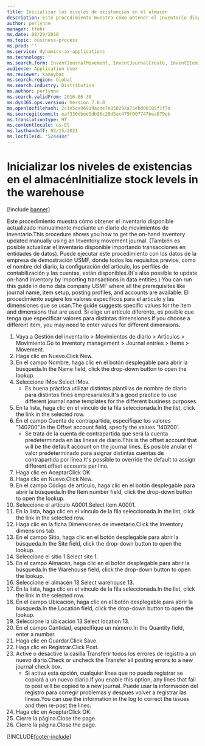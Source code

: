 ```yaml
---
title: Inicializar los niveles de existencias en el almacén
description: Este procedimiento muestra cómo obtener el inventario disponible actualizado manualmente mediante un diario de movimientos de inventario.
author: perlynne
manager: tfehr
ms.date: 08/29/2018
ms.topic: business-process
ms.prod: ''
ms.service: dynamics-ax-applications
ms.technology: ''
ms.search.form: InventJournalMovement, InventJournalCreate, InventItemIdLookupSimple, InventLocationIdLookup, WMSLocationIdLookup
audience: Application User
ms.reviewer: kamaybac
ms.search.region: Global
ms.search.industry: Distribution
ms.author: perlynne
ms.search.validFrom: 2016-06-30
ms.dyn365.ops.version: Version 7.0.0
ms.openlocfilehash: 2c1e5ca96919acde7e850292a73ebd00185f1f7a
ms.sourcegitcommit: eaf330dbee1db96c20d5ac479f007747bea079eb
ms.translationtype: HT
ms.contentlocale: es-ES
ms.lasthandoff: 02/15/2021
ms.locfileid: "5244484"
---
```

# <a name="initialize-stock-levels-in-the-warehouse"></a><span data-ttu-id="eb80b-103">Inicializar los niveles de existencias en el almacén</span><span class="sxs-lookup"><span data-stu-id="eb80b-103">Initialize stock levels in the warehouse</span></span>

[!include [banner](../../includes/banner.md)]

<span data-ttu-id="eb80b-104">Este procedimiento muestra cómo obtener el inventario disponible actualizado manualmente mediante un diario de movimientos de inventario.</span><span class="sxs-lookup"><span data-stu-id="eb80b-104">This procedure shows you how to get the on-hand inventory updated manually using an Inventory movement journal.</span></span> <span data-ttu-id="eb80b-105">(También es posible actualizar el inventario disponible importando transacciones en entidades de datos). Puede ejecutar este procedimiento con los datos de la empresa de demostración USMF, donde todos los requisitos previos, como el nombre del diario, la configuración del artículo, los perfiles de contabilización y las cuentas, están disponibles.</span><span class="sxs-lookup"><span data-stu-id="eb80b-105">(It's also possible to update on-hand inventory by importing transactions in data entities.) You can run this guide in demo data company USMF where all the prerequisites like journal name, item setup, posting profiles, and accounts are available.</span></span> <span data-ttu-id="eb80b-106">El procedimiento sugiere los valores específicos para el artículo y las dimensiones que se usan.</span><span class="sxs-lookup"><span data-stu-id="eb80b-106">The guide suggests specific values for the item and dimensions that are used.</span></span> <span data-ttu-id="eb80b-107">Si elige un artículo diferente, es posible que tenga que especificar valores para distintas dimensiones.</span><span class="sxs-lookup"><span data-stu-id="eb80b-107">If you choose a different item, you may need to enter values for different dimensions.</span></span>

1. <span data-ttu-id="eb80b-108">Vaya a Gestión del inventario > Movimientos de diario > Artículos > Movimiento.</span><span class="sxs-lookup"><span data-stu-id="eb80b-108">Go to Inventory management > Journal entries > Items > Movement.</span></span>
2. <span data-ttu-id="eb80b-109">Haga clic en Nuevo.</span><span class="sxs-lookup"><span data-stu-id="eb80b-109">Click New.</span></span>
3. <span data-ttu-id="eb80b-110">En el campo Nombre, haga clic en el botón desplegable para abrir la búsqueda.</span><span class="sxs-lookup"><span data-stu-id="eb80b-110">In the Name field, click the drop-down button to open the lookup.</span></span>
4. <span data-ttu-id="eb80b-111">Seleccione IMov.</span><span class="sxs-lookup"><span data-stu-id="eb80b-111">Select IMov.</span></span>
    * <span data-ttu-id="eb80b-112">Es buena práctica utilizar distintas plantillas de nombre de diario para distintos fines empresariales.</span><span class="sxs-lookup"><span data-stu-id="eb80b-112">It's a good practice to use different journal name templates for the different business purposes.</span></span>  
5. <span data-ttu-id="eb80b-113">En la lista, haga clic en el vínculo de la fila seleccionada.</span><span class="sxs-lookup"><span data-stu-id="eb80b-113">In the list, click the link in the selected row.</span></span>
6. <span data-ttu-id="eb80b-114">En el campo Cuenta de contrapartida, especifique los valores "140200".</span><span class="sxs-lookup"><span data-stu-id="eb80b-114">In the Offset account field, specify the values '140200'.</span></span>
    * <span data-ttu-id="eb80b-115">Se trata de la cuenta de contrapartida que será la cuenta predeterminada en las líneas de diario.</span><span class="sxs-lookup"><span data-stu-id="eb80b-115">This is the offset account that will be the default account on the journal lines.</span></span> <span data-ttu-id="eb80b-116">Es posible anular el valor predeterminado para asignar distintas cuentas de contrapartida por línea.</span><span class="sxs-lookup"><span data-stu-id="eb80b-116">It's possible to override the default to assign different offset accounts per line.</span></span>  
7. <span data-ttu-id="eb80b-117">Haga clic en Aceptar</span><span class="sxs-lookup"><span data-stu-id="eb80b-117">Click OK.</span></span>
8. <span data-ttu-id="eb80b-118">Haga clic en Nuevo.</span><span class="sxs-lookup"><span data-stu-id="eb80b-118">Click New.</span></span>
9. <span data-ttu-id="eb80b-119">En el campo Código de artículo, haga clic en el botón desplegable para abrir la búsqueda.</span><span class="sxs-lookup"><span data-stu-id="eb80b-119">In the Item number field, click the drop-down button to open the lookup.</span></span>
10. <span data-ttu-id="eb80b-120">Seleccione el artículo A0001.</span><span class="sxs-lookup"><span data-stu-id="eb80b-120">Select item A0001.</span></span>
11. <span data-ttu-id="eb80b-121">En la lista, haga clic en el vínculo de la fila seleccionada.</span><span class="sxs-lookup"><span data-stu-id="eb80b-121">In the list, click the link in the selected row.</span></span>
12. <span data-ttu-id="eb80b-122">Haga clic en la ficha Dimensiones de inventario.</span><span class="sxs-lookup"><span data-stu-id="eb80b-122">Click the Inventory dimensions tab.</span></span>
13. <span data-ttu-id="eb80b-123">En el campo Sitio, haga clic en el botón desplegable para abrir la búsqueda.</span><span class="sxs-lookup"><span data-stu-id="eb80b-123">In the Site field, click the drop-down button to open the lookup.</span></span>
14. <span data-ttu-id="eb80b-124">Seleccione el sitio 1.</span><span class="sxs-lookup"><span data-stu-id="eb80b-124">Select site 1.</span></span>
15. <span data-ttu-id="eb80b-125">En el campo Almacén, haga clic en el botón desplegable para abrir la búsqueda.</span><span class="sxs-lookup"><span data-stu-id="eb80b-125">In the Warehouse field, click the drop-down button to open the lookup.</span></span>
16. <span data-ttu-id="eb80b-126">Seleccione el almacén 13.</span><span class="sxs-lookup"><span data-stu-id="eb80b-126">Select warehouse 13.</span></span>
17. <span data-ttu-id="eb80b-127">En la lista, haga clic en el vínculo de la fila seleccionada.</span><span class="sxs-lookup"><span data-stu-id="eb80b-127">In the list, click the link in the selected row.</span></span>
18. <span data-ttu-id="eb80b-128">En el campo Ubicación, haga clic en el botón desplegable para abrir la búsqueda.</span><span class="sxs-lookup"><span data-stu-id="eb80b-128">In the Location field, click the drop-down button to open the lookup.</span></span>
19. <span data-ttu-id="eb80b-129">Seleccione la ubicación 13.</span><span class="sxs-lookup"><span data-stu-id="eb80b-129">Select location 13.</span></span>
20. <span data-ttu-id="eb80b-130">En el campo Cantidad, especifique un número.</span><span class="sxs-lookup"><span data-stu-id="eb80b-130">In the Quantity field, enter a number.</span></span>
21. <span data-ttu-id="eb80b-131">Haga clic en Guardar.</span><span class="sxs-lookup"><span data-stu-id="eb80b-131">Click Save.</span></span>
22. <span data-ttu-id="eb80b-132">Haga clic en Registrar.</span><span class="sxs-lookup"><span data-stu-id="eb80b-132">Click Post.</span></span>
23. <span data-ttu-id="eb80b-133">Active o desactive la casilla Transferir todos los errores de registro a un nuevo diario.</span><span class="sxs-lookup"><span data-stu-id="eb80b-133">Check or uncheck the Transfer all posting errors to a new journal check box.</span></span>
    * <span data-ttu-id="eb80b-134">Si activa esta opción, cualquier línea que no pueda registrar se copiará a un nuevo diario.</span><span class="sxs-lookup"><span data-stu-id="eb80b-134">If you enable this option, any lines that fail to post will be copied to a new journal.</span></span> <span data-ttu-id="eb80b-135">Puede usar la información del registro para corregir problemas y después volver a registrar las líneas.</span><span class="sxs-lookup"><span data-stu-id="eb80b-135">You can use the information in the log to correct the issues and then re-post the lines.</span></span>  
24. <span data-ttu-id="eb80b-136">Haga clic en Aceptar</span><span class="sxs-lookup"><span data-stu-id="eb80b-136">Click OK.</span></span>
25. <span data-ttu-id="eb80b-137">Cierre la página.</span><span class="sxs-lookup"><span data-stu-id="eb80b-137">Close the page.</span></span>
26. <span data-ttu-id="eb80b-138">Cierre la página.</span><span class="sxs-lookup"><span data-stu-id="eb80b-138">Close the page.</span></span>



[!INCLUDE[footer-include](../../../includes/footer-banner.md)]